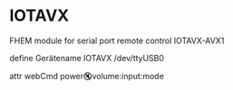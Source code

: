 # IOTAVX

FHEM module for serial port remote control IOTAVX-AVX1

define Gerätename IOTAVX /dev/ttyUSB0

attr webCmd power:mute:volume:input:mode
